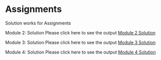 # Assignments
Solution works for Assignments



Module 2: Solution
Please click here to see the output <a href="https://shamasayd.github.io/Assignments/Module2/">Module 2 Solution</a>





Module 3: Solution
Please click here to see the output <a href="https://shamasayd.github.io/Assignments/Module3/">Module 3 Solution</a>






Module 4: Solution
Please click here to see the output <a href="https://shamasayd.github.io/Assignments/Module4/">Module 4 Solution</a>
  
